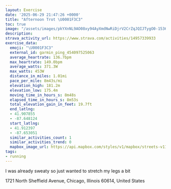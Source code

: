 ```yaml
---
layout: Exercise
date: '2025-06-29 21:47:26 +0000'
title: "Afternoon Trot \U0001F3C3"
toc: true
image: "/assets/images/pkYXnNL9AO08xy94AyXmdNwRiDjrV2CrZqJQIJTygO0-1536x2048.jpg.jpeg"
description:
strava_activity_url: https://www.strava.com/activities/14957339933
exercise_data:
  emoji: "\U0001F3C3"
  external_id: garmin_ping_454097525063
  average_heartrate: 136.7bpm
  max_heartrate: 149.0bpm
  average_watts: 371.3W
  max_watts: 453W
  distance_in_miles: 1.01mi
  pace_per_mile: 8m43s/mi
  elevation_high: 181.2m
  elevation_low: 175.4m
  moving_time_in_hours_s: 8m48s
  elapsed_time_in_hours_s: 8m53s
  total_elevation_gain_in_feet: 19.7ft
  end_latlng:
  - 41.907855
  - -87.648124
  start_latlng:
  - 41.912397
  - -87.653051
  similar_activities_count: 1
  similar_activities_trend: 0
  mapbox_image_url: https://api.mapbox.com/styles/v1/mapbox/streets-v11/static/path-5+787af2-1.0(_wx~Fdv~uOP%3FNNL%3FK%3FRGZCN%3F%60%40HjA%3FXIVAJJBj%40p%40bBFB~%40WPGRQv%40i%40%5Ca%40%5CUR%5DPQHSHE%60%40o%40HEb%40I%60%40SPKDIdAm%40%5Ce%40NEFIT%40FAVWABQNOTy%40%5Cg%40n%40m%40Ri%40r%40MJC%3F%5EQXSHMRKZc%40T%3FVUx%40Wb%40q%40%3FAK%40c%40LDOPIt%40q%40n%40c%40%5E%5BDQASOm%40Wk%40MOG%5DWc%40q%40iCAa%40Fg%40AEBI%3Fi%40AEBW),pin-s-s+e5b22e(-87.65299,41.91104),pin-s-f+89ae00(-87.64840000000002,41.906390000000016)/auto/800x800?access_token=pk.eyJ1Ijoiam9zaGJlY2ttYW4iLCJhIjoiY205eWR2aDd1MWZ6djJrbXc4a3M0bWZleiJ9.XiG9OWkNcZk2QzjJbxLB4A
tags:
- running
---
```


I was already sweaty so just wanted to stretch my legs a bit

1721 North Sheffield Avenue, Chicago, Illinois 60614, United States
